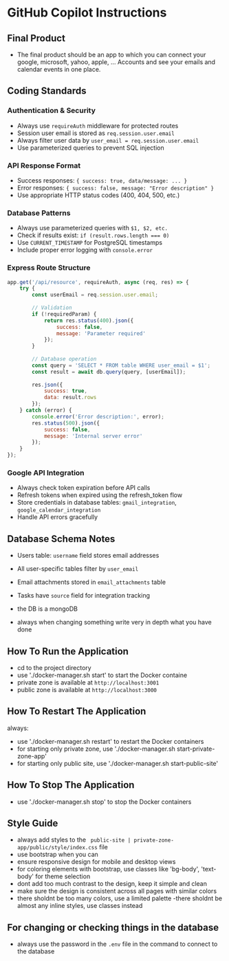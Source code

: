 # GitHub Copilot Instructions

## Final Product
- The final product should be an app to which you can connect your google, microsoft, yahoo, apple, ... Accounts and see your emails and calendar events in one place.


## Coding Standards

### Authentication & Security
- Always use `requireAuth` middleware for protected routes
- Session user email is stored as `req.session.user.email`
- Always filter user data by `user_email = req.session.user.email`
- Use parameterized queries to prevent SQL injection

### API Response Format
- Success responses: `{ success: true, data/message: ... }`
- Error responses: `{ success: false, message: "Error description" }`
- Use appropriate HTTP status codes (400, 404, 500, etc.)

### Database Patterns
- Always use parameterized queries with `$1, $2, etc.`
- Check if results exist: `if (result.rows.length === 0)`
- Use `CURRENT_TIMESTAMP` for PostgreSQL timestamps
- Include proper error logging with `console.error`

### Express Route Structure
```javascript
app.get('/api/resource', requireAuth, async (req, res) => {
    try {
        const userEmail = req.session.user.email;
        
        // Validation
        if (!requiredParam) {
            return res.status(400).json({
                success: false,
                message: 'Parameter required'
            });
        }
        
        // Database operation
        const query = 'SELECT * FROM table WHERE user_email = $1';
        const result = await db.query(query, [userEmail]);
        
        res.json({
            success: true,
            data: result.rows
        });
    } catch (error) {
        console.error('Error description:', error);
        res.status(500).json({
            success: false,
            message: 'Internal server error'
        });
    }
});
```

### Google API Integration
- Always check token expiration before API calls
- Refresh tokens when expired using the refresh_token flow
- Store credentials in database tables: `gmail_integration`, `google_calendar_integration`
- Handle API errors gracefully

## Database Schema Notes
- Users table: `username` field stores email addresses
- All user-specific tables filter by `user_email`
- Email attachments stored in `email_attachments` table
- Tasks have `source` field for integration tracking
- the DB is a mongoDB


- always when changing something write very in depth what you have done

## How To Run the Application
- cd to the project directory
- use './docker-manager.sh start' to start the Docker containe
- private zone is available at `http://localhost:3001`
- public zone is available at `http://localhost:3000`

## How To Restart The Application
always:
- use './docker-manager.sh restart' to restart the Docker containers
- for starting only private zone, use './docker-manager.sh start-private-zone-app'
- for starting only public site, use './docker-manager.sh start-public-site'


## How To Stop The Application
- use './docker-manager.sh stop' to stop the Docker containers



## Style Guide
- always add styles to the ` public-site | private-zone-app/public/style/index.css` file
- use bootstrap when you can
- ensure responsive design for mobile and desktop views
- for coloring elements with bootstrap, use classes like 'bg-body', 'text-body' for theme selection
- dont add too much contrast to the design, keep it simple and clean
- make sure the design is consistent across all pages with similar colors
- there sholdnt be too many colors, use a limited palette
-there sholdnt be almost any inline styles, use classes instead



## For changing or checking things in the database
- always use the password in the `.env` file in the command to connect to the database

